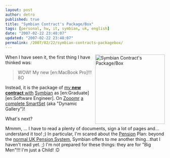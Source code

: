 ```yaml
---
layout: post
author: detro
published: true
title: "Symbian Contract's Package/Box"
tags: [personal, hw, it, symbian, uk, english]
date: "2007-02-22 23:48:07"
updated: "2007-02-22 23:48:07"
permalink: /2007/02/22/symbian-contracts-packagebox/
---
```


<a href="http://beta.zooomr.com/smartsets/detronizator/10666"><img src="http://static.zooomr.com/images/755161_4bbd60b964.jpg" alt="Symbian Contract's Package/Box" align="right" width="220" /></a>
When I have seen it, the first thing I have thinked was:
<blockquote>
WOW!
My new [en:MacBook Pro]!!! 8O 
</blockquote>

Instead, it is the package of <a href="http://www.detronizator.org/2007/02/14/im-in/">my <strong>new contract</strong> with</a> <a href="http://www.symbian.com/" target="_blank">Symbian</a> as [en:Graduate] [en:Software Engineer]. On <a href="http://www.detronizator.org/2007/02/22/my-photo-on-zooomr/">Zooomr</a> <a href="http://beta.zooomr.com/smartsets/detronizator/10666">a complete SmartSet</a> (aka "Dynamic Gallery")!

What's next? <!--more-->

Mmmm, ... I have to read a plenty of documents, sign a lot of pages and... understand it too! ;) In particular, I'm scared about the <a href="http://en.wikipedia.org/wiki/Pension">Pension</a> Plan: beyond the <a href="http://en.wikipedia.org/wiki/Pensions_Commission">normal UK Pension System</a>, Symbian offers to me another thing...that I haven't read yet. ;)
I'm not prepared for these things: they are for "Big Men"!!! I'm just a Child! :D
